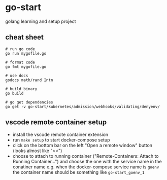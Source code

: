
# go-start
golang learning and setup project

## cheat sheet

```
# run go code
go run mygofile.go

# format code
go fmt mygofile.go

# use docs
godocs math/rand Intn

# build binary
go build

# go get dependencies
go get -v go-start/kubernetes/admission/webhooks/validating/denyenv/

```

## vscode remote container setup
- install the vscode remote container extension
- run `make setup` to start docker-compose setup
- click on the bottom bar on the left "Open a remote window" button (looks almost like "><")
- choose to attach to running container ("Remote-Containers: Attach to Running Container...") and choose the one with the service name in the conatiner name e.g. when the docker-compose service name is `goenv` the container name should be something like `go-start_goenv_1`
